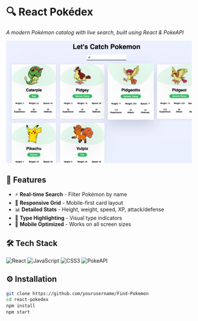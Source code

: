 # 🔍 React Pokédex 

*A modern Pokémon catalog with live search, built using React & PokeAPI*

 <img src="src/assets/demo.png" alt="App Screenshot" width="600" />

## 🚀 Features
- ⚡ **Real-time Search** - Filter Pokémon by name
- 🎨 **Responsive Grid** - Mobile-first card layout
- 📊 **Detailed Stats** - Height, weight, speed, XP, attack/defense
- 🌈 **Type Highlighting** - Visual type indicators
- 📱 **Mobile Optimized** - Works on all screen sizes

## 🛠️ Tech Stack
![React](https://img.shields.io/badge/React-20232A?style=for-the-badge&logo=react)
![JavaScript](https://img.shields.io/badge/JavaScript-F7DF1E?style=for-the-badge&logo=javascript)
![CSS3](https://img.shields.io/badge/CSS3-1572B6?style=for-the-badge&logo=css3)
![PokeAPI](https://img.shields.io/badge/PokeAPI-EF5350?style=for-the-badge&logo=pokemon)

## ⚙️ Installation
```bash
git clone https://github.com/yourusername/Find-Pokemon
cd react-pokedex
npm install
npm start
